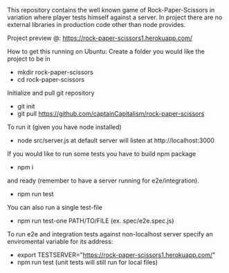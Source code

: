 This repository contains the well known game of Rock-Paper-Scissors in variation where player tests himself against a server.
In project there are no external libraries in production code other than node provides.

Project preview @: https://rock-paper-scissors1.herokuapp.com/

How to get this running on Ubuntu:
Create a folder you would like the project to be in
* mkdir rock-paper-scissors
* cd rock-paper-scissors

Initialize and pull git repository
* git init
* git pull https://github.com/captainCapitalism/rock-paper-scissors

To run it (given you have node installed)
* node src/server.js
at default server will listen at http://localhost:3000

If you would like to run some tests you have to build npm package
* npm i

and ready (remember to have a server running for e2e/integration).
* npm run test

You can also run a single test-file
* npm run test-one PATH/TO/FILE (ex. spec/e2e.spec.js)

To run e2e and integration tests against non-localhost server specify an enviromental variable for its address:
* export TESTSERVER="https://rock-paper-scissors1.herokuapp.com/"
* npm run test
(unit tests will still run for local files)